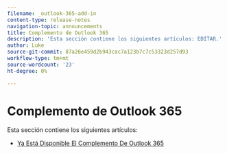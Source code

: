 ```yaml
---
filename: _outlook-365-add-in
content-type: release-notes
navigation-topic: announcements
title: Complemento de Outlook 365
description: 'Esta sección contiene los siguientes artículos: EDITAR.'
author: Luke
source-git-commit: 87a26e459d2b943cac7a123b7c7c53323d257d93
workflow-type: tm+mt
source-wordcount: '23'
ht-degree: 0%

---
```



# Complemento de Outlook 365

Esta sección contiene los siguientes artículos:

* [Ya Está Disponible El Complemento De Outlook 365](../../product-announcements/outlook-365-add-in/outlook-365-add-in-now-available.md)

